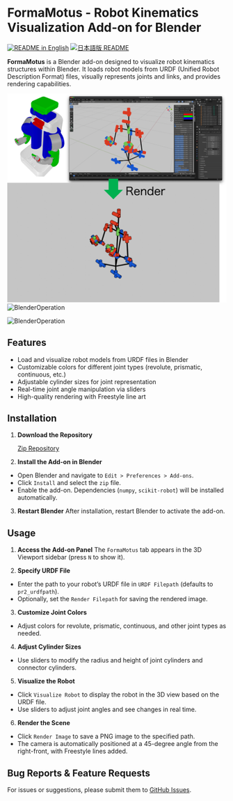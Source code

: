 # FormaMotus - Robot Kinematics Visualization Add-on for Blender

[![README in English](https://img.shields.io/badge/English-d9d9d9)](./README.md)
[![日本語版 README](https://img.shields.io/badge/日本語-d9d9d9)](./README_ja.md)

**FormaMotus** is a Blender add-on designed to visualize robot kinematics structures within Blender. It loads robot models from URDF (Unified Robot Description Format) files, visually represents joints and links, and provides rendering capabilities.

![RenderedImage](docs/image/pr2_render.png)
![BlenderOperation](docs/image/operation-forma-motus.gif)

![BlenderOperation](docs/image/operation-forma-motus.gif)

## Features
- Load and visualize robot models from URDF files in Blender
- Customizable colors for different joint types (revolute, prismatic, continuous, etc.)
- Adjustable cylinder sizes for joint representation
- Real-time joint angle manipulation via sliders
- High-quality rendering with Freestyle line art

## Installation
1. **Download the Repository**

    [Zip Repository](https://github.com/iory/formamotus/releases/download/v1.1.4/formamotus.zip)

2. **Install the Add-on in Blender**
- Open Blender and navigate to `Edit > Preferences > Add-ons`.
- Click `Install` and select the `zip` file.
- Enable the add-on. Dependencies (`numpy`, `scikit-robot`) will be installed automatically.

3. **Restart Blender**
After installation, restart Blender to activate the add-on.

## Usage
1. **Access the Add-on Panel**
The `FormaMotus` tab appears in the 3D Viewport sidebar (press `N` to show it).

2. **Specify URDF File**
- Enter the path to your robot’s URDF file in `URDF Filepath` (defaults to `pr2_urdfpath`).
- Optionally, set the `Render Filepath` for saving the rendered image.

3. **Customize Joint Colors**
- Adjust colors for revolute, prismatic, continuous, and other joint types as needed.

4. **Adjust Cylinder Sizes**
- Use sliders to modify the radius and height of joint cylinders and connector cylinders.

5. **Visualize the Robot**
- Click `Visualize Robot` to display the robot in the 3D view based on the URDF file.
- Use sliders to adjust joint angles and see changes in real time.

6. **Render the Scene**
- Click `Render Image` to save a PNG image to the specified path.
- The camera is automatically positioned at a 45-degree angle from the right-front, with Freestyle lines added.

## Bug Reports & Feature Requests
For issues or suggestions, please submit them to [GitHub Issues](https://github.com/iory/formamotus/issues).
